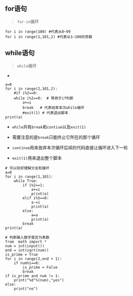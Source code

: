 ## for语句
> `for-in`循环
```
for i in range(100) #代表从0~99
for i in range(1,101,2) #代表从1~100的奇数
```

## while语句
> `while`循环
- 
```
a=0
for i in range(2,101,2):
    #if i%2==0:
    while i%2==0:  # 等效于if判断
        a+=i
        break   # 代表结束本次while循环
        #exit(1) # 代表退出脚本
print(a)
```
- `while`共有`break`和`contiue`以及`exit(1)`

- 需要注意的是`break`只能终止它所在的那个循环

- `continue`用来放弃本次循环后续的代码直接让循环进入下一轮

- `exit(1)`用来退出整个脚本

```
# 可以较好理解分支和循环
a=0
for i in range(1,101):
    while True:
        if i%2==1:
            a+=i
            print(a)
        elif i%5==0:
            a-=i
            print(a)
        else:
            a=a
            print(a)
        break
print(a)
```
```
# 判断输入数字是否为素数
from  math import *
num = int(input())
end = int(sqrt(num))
is_prime = True
for i in range(2,end + 1):
    if num%i==0:
        is_prime = False
        break
if is_prime and num != 1:
    print("%d"%(num),"yes")
else:
    print("no")
```
